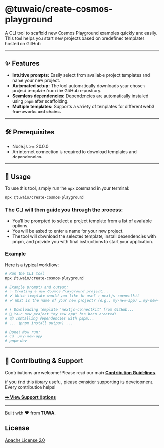 # @tuwaio/create-cosmos-playground

A CLI tool to scaffold new Cosmos Playground examples quickly and easily. This tool helps you start new projects based on predefined templates hosted on GitHub.

---

## ✨ Features

- **Intuitive prompts:** Easily select from available project templates and name your new project.
- **Automated setup:** The tool automatically downloads your chosen project template from the GitHub repository.
- **Seamless dependencies:** Dependencies are automatically installed using `pnpm` after scaffolding.
- **Multiple templates:** Supports a variety of templates for different web3 frameworks and chains.

---

## 🛠 Prerequisites

- Node.js >= 20.0.0
- An internet connection is required to download templates and dependencies.

---

## 🚀 Usage

To use this tool, simply run the `npx` command in your terminal:

```bash
npx @tuwaio/create-cosmos-playground
```

### The CLI will then guide you through the process:

- You'll be prompted to select a project template from a list of available options.
- You will be asked to enter a name for your new project.
- The tool will download the selected template, install dependencies with pnpm, and provide you with final instructions to start your application.

### Example
Here is a typical workflow:

```bash
# Run the CLI tool
npx @tuwaio/create-cosmos-playground

# Example prompts and output:
# ✨ Creating a new Cosmos Playground project...
# ✔ Which template would you like to use? › nextjs-connectkit
# ✔ What is the name of your new project? (e.g., my-new-app) … my-new-app

# ⬇️ Downloading template "nextjs-connectkit" from GitHub...
# 🎉 Your new project "my-new-app" has been created!
# 📦 Installing dependencies with pnpm...
# ... (pnpm install output) ...

# Done! Now run:
# cd ./my-new-app
# pnpm dev
```

---

## 🤝 Contributing & Support

Contributions are welcome! Please read our main **[Contribution Guidelines](https://github.com/TuwaIO/workflows/blob/main/CONTRIBUTING.md)**.

If you find this library useful, please consider supporting its development. Every contribution helps!

[**➡️ View Support Options**](https://github.com/TuwaIO/workflows/blob/main/Donation.md)

---

Built with ❤️ from **TUWA**.

## License

[Apache License 2.0](./LICENSE)
